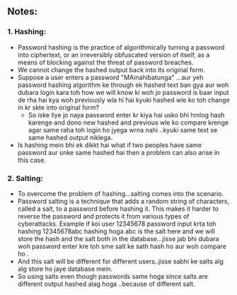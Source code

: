 ## Notes: 

### 1. Hashing:
- Password hashing is the practice of algorithmically turning a password into ciphertext, or an irreversibly obfuscated version of itself, as a means of blocking against the threat of password breaches.
- We cannot change the hashed output back into its original form.
- Suppose a user enters a password "MAinahibatunga" ...aur yeh password hashing algorithm ke through ek hashed text ban gya aur woh dubara login kara toh how we will know ki woh jo password is baar input de rha hai kya woh previously wla hi hai kyuki hashed wle ko toh change in kr skte into original form?
  - So iske liye jo naya password enter kr kiya hai usko bhi hmlog hash karenge and dono new hashed and previous wle ko compare krenge agar same raha toh login ho jyega wrna nahi ..kyuki same text se same hashed output niklega.
- Is hashing mein bhi ek dikkt hai what if two peoples have same password aur unke same hashed hai then a problem can also arise in this case.


### 2. Salting:
- To overcome the problem of hashing...salting comes into the scenario.
- Password salting is a technique that adds a random string of characters, called a salt, to a password before hashing it. This makes it harder to reverse the password and protects it from various types of cyberattacks. Example if koi user 12345678 password input krta toh hashing 12345678abc hashing hoga abc is the salt here and we will store the hash and the salt both in the database...jisse jab bhi dubara woh password enter kre toh sme salt ke sath hash ho aur woh compare ho .
- And this salt will be different for different users..jisse sabhi ke salts alg alg store ho jaye database mein.
- So using salts even though passwords same hoga since salts are different output hashed alag hoga ..because of different salt.



